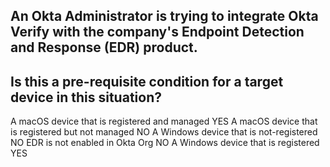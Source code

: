 ## An Okta Administrator is trying to integrate Okta Verify with the company's Endpoint Detection and Response (EDR) product.
## Is this a pre-requisite condition for a target device in this situation?

A macOS device that is registered and managed YES
A macOS device that is registered but not managed NO
A Windows device that is not-registered NO
EDR is not enabled in Okta Org NO
A Windows device that is registered YES

